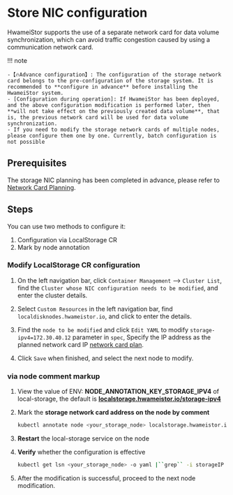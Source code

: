 # Store NIC configuration

HwameiStor supports the use of a separate network card for data volume synchronization, which can avoid traffic congestion caused by using a communication network card.

!!! note

    -【🔥Advance configuration】: The configuration of the storage network card belongs to the pre-configuration of the storage system. It is recommended to **configure in advance** before installing the HwameiStor system.
    - [Configuration during operation]: If HwameiStor has been deployed, and the above configuration modification is performed later, then **will not take effect on the previously created data volume**, that is, the previous network card will be used for data volume synchronization.
    - If you need to modify the storage network cards of multiple nodes, please configure them one by one. Currently, batch configuration is not possible

## Prerequisites

The storage NIC planning has been completed in advance, please refer to [Network Card Planning](../../../network/plans/ethplan.md).

## Steps

You can use two methods to configure it:

1. Configuration via LocalStorage CR
2. Mark by node annotation

### Modify LocalStorage CR configuration

1. On the left navigation bar, click `Container Management` —> `Cluster List`, find the `Cluster whose NIC configuration needs to be modified`, and enter the cluster details.

2. Select `Custom Resources` in the left navigation bar, find `localdisknodes.hwameistor.io`, and click to enter the details.


3. Find the `node to be modified` and click `Edit YAML` to modify `storage-ipv4=172.30.40.12` parameter in `spec`,
    Specify the IP address as the planned network card IP [network card plan](../../../network/plans/ethplan.md).
    

4. Click `Save` when finished, and select the next node to modify.

### via node comment markup

1. View the value of ENV: **NODE_ANNOTATION_KEY_STORAGE_IPV4** of local-storage, the default is
    **[localstorage.hwameistor.io/storage-ipv4](http://localstorage.hwameistor.io/storage-ipv4)**

2. Mark the **storage network card address on the node by comment**

    ```sh
    kubectl annotate node <your_storage_node> localstorage.hwameistor.io``/storage-ipv4``=172.30.46.12
    ```

3. **Restart** the local-storage service on the node

4. **Verify** whether the configuration is effective

    ```sh
    kubectl get lsn <your_storage_node> -o yaml |``grep`` -i storageIP
    ```

5. After the modification is successful, proceed to the next node modification.